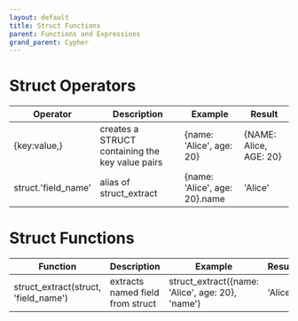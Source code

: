 ```yaml
---
layout: default
title: Struct Functions
parent: Functions and Expressions 
grand_parent: Cypher
---
```


# Struct Operators

| Operator | Description | Example | Result |
| ----------- | ----------- |  ----------- |  ----------- |
| {key:value,} | creates a STRUCT containing the key value pairs | {name: 'Alice', age: 20} | {NAME: Alice, AGE: 20} |
| struct.'field_name' | alias of struct_extract | {name: 'Alice', age: 20}.name | 'Alice' |

# Struct Functions

| Function | Description | Example | Result |
| ----------- | ----------- |  ----------- |  ----------- |
| struct_extract(struct, 'field_name') | extracts named field from struct | struct_extract({name: 'Alice', age: 20}, 'name') | 'Alice' |